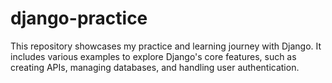 # django-practice
This repository showcases my practice and learning journey with Django. It includes various examples to explore Django's core features, such as creating APIs, managing databases, and handling user authentication. 
